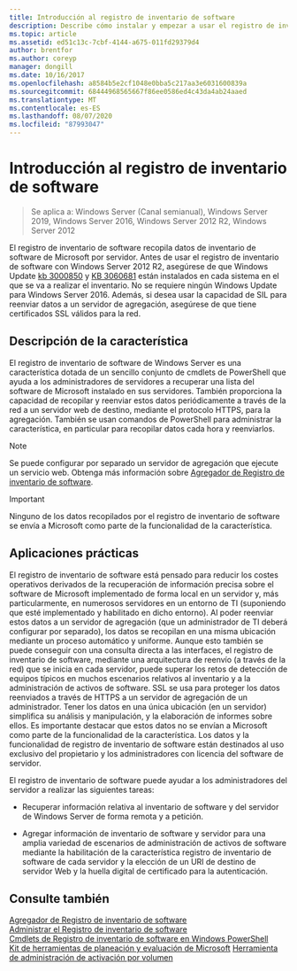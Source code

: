 ```yaml
---
title: Introducción al registro de inventario de software
description: Describe cómo instalar y empezar a usar el registro de inventario de software
ms.topic: article
ms.assetid: ed51c13c-7cbf-4144-a675-011fd29379d4
author: brentfor
ms.author: coreyp
manager: dongill
ms.date: 10/16/2017
ms.openlocfilehash: a8584b5e2cf1048e0bba5c217aa3e6031600839a
ms.sourcegitcommit: 68444968565667f86ee0586ed4c43da4ab24aaed
ms.translationtype: MT
ms.contentlocale: es-ES
ms.lasthandoff: 08/07/2020
ms.locfileid: "87993047"
---
```

# <a name="get-started-with-software-inventory-logging"></a>Introducción al registro de inventario de software

>Se aplica a: Windows Server (Canal semianual), Windows Server 2019, Windows Server 2016, Windows Server 2012 R2, Windows Server 2012

 El registro de inventario de software recopila datos de inventario de software de Microsoft por servidor. Antes de usar el registro de inventario de software con Windows Server 2012 R2, asegúrese de que Windows Update [kb 3000850](https://support.microsoft.com/kb/3000850) y [KB 3060681](https://support.microsoft.com/kb/3060681) están instalados en cada sistema en el que se va a realizar el inventario. No se requiere ningún Windows Update para Windows Server 2016. Además, si desea usar la capacidad de SIL para reenviar datos a un servidor de agregación, asegúrese de que tiene certificados SSL válidos para la red.

## <a name="feature-description"></a><a name="BKMK_OVER"></a>Descripción de la característica
El registro de inventario de software de Windows Server es una característica dotada de un sencillo conjunto de cmdlets de PowerShell que ayuda a los administradores de servidores a recuperar una lista del software de Microsoft instalado en sus servidores. También proporciona la capacidad de recopilar y reenviar estos datos periódicamente a través de la red a un servidor web de destino, mediante el protocolo HTTPS, para la agregación. También se usan comandos de PowerShell para administrar la característica, en particular para recopilar datos cada hora y reenviarlos.

> [!NOTE]
> Se puede configurar por separado un servidor de agregación que ejecute un servicio web. Obtenga más información sobre [Agregador de Registro de inventario de software](software-inventory-logging-aggregator.md).

> [!IMPORTANT]
> Ninguno de los datos recopilados por el registro de inventario de software se envía a Microsoft como parte de la funcionalidad de la característica.

## <a name="practical-applications"></a><a name="BKMK_APP"></a>Aplicaciones prácticas
El registro de inventario de software está pensado para reducir los costes operativos derivados de la recuperación de información precisa sobre el software de Microsoft implementado de forma local en un servidor y, más particularmente, en numerosos servidores en un entorno de TI (suponiendo que esté implementado y habilitado en dicho entorno). Al poder reenviar estos datos a un servidor de agregación (que un administrador de TI deberá configurar por separado), los datos se recopilan en una misma ubicación mediante un proceso automático y uniforme. Aunque esto también se puede conseguir con una consulta directa a las interfaces, el registro de inventario de software, mediante una arquitectura de reenvío (a través de la red) que se inicia en cada servidor, puede superar los retos de detección de equipos típicos en muchos escenarios relativos al inventario y a la administración de activos de software. SSL se usa para proteger los datos reenviados a través de HTTPS a un servidor de agregación de un administrador. Tener los datos en una única ubicación (en un servidor) simplifica su análisis y manipulación, y la elaboración de informes sobre ellos. Es importante destacar que estos datos no se envían a Microsoft como parte de la funcionalidad de la característica. Los datos y la funcionalidad de registro de inventario de software están destinados al uso exclusivo del propietario y los administradores con licencia del software de servidor.

El registro de inventario de software puede ayudar a los administradores del servidor a realizar las siguientes tareas:

-   Recuperar información relativa al inventario de software y del servidor de Windows Server de forma remota y a petición.

-   Agregar información de inventario de software y servidor para una amplia variedad de escenarios de administración de activos de software mediante la habilitación de la característica registro de inventario de software de cada servidor y la elección de un URI de destino de servidor Web y la huella digital de certificado para la autenticación.

## <a name="see-also"></a>Consulte también
[Agregador de Registro de inventario de software](/previous-versions/windows/it-pro/windows-server-2012-R2-and-2012/mt572043(v=ws.11))<br>
[Administrar el Registro de inventario de software](manage-software-inventory-logging.md)<br>
[Cmdlets de Registro de inventario de software en Windows PowerShell](/powershell/module/softwareinventorylogging/?view=winserver2012R2-ps)<br>
[Kit de herramientas de planeación y evaluación de Microsoft](https://www.microsoft.com/download/en/details.aspx?id=7826) 
 [Herramienta de administración de activación por volumen](https://blogs.technet.com/b/volume-licensing/)
